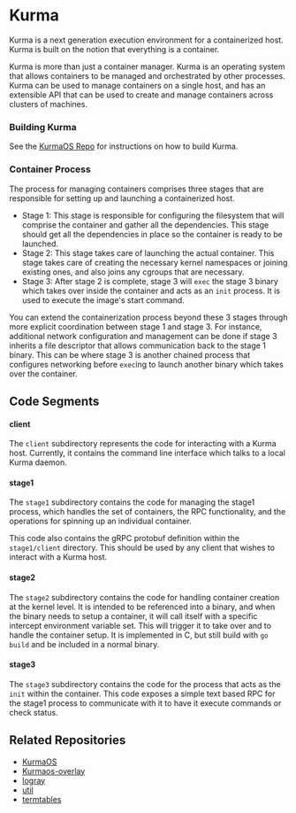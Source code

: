 # Kurma

Kurma is a next generation execution environment for a containerized host. Kurma is built on the notion that everything is a container.

Kurma is more than just a container manager. Kurma is an operating system that allows containers to be managed and orchestrated by other processes. Kurma can be used to manage containers on a single host, and has an extensible API that can be used to create and manage containers across clusters of machines.

### Building Kurma

See the [KurmaOS Repo](https://github.com/apcera/kurmaos/blob/master/README.md#build-process) for instructions on how to build Kurma.

### Container Process

The process for managing containers comprises three stages that are responsible for setting up and launching a containerized host.

* Stage 1: This stage is responsible for configuring the filesystem that will 
  comprise the container and gather all the dependencies. This stage should get 
  all the dependencies in place so the container is ready to be launched.
* Stage 2: This stage takes care of launching the actual container. 
  This stage takes care of creating the necessary kernel namespaces or joining existing ones, 
  and also joins any cgroups that are necessary.
* Stage 3: After stage 2 is complete, stage 3 will `exec` the stage 3 binary which
  takes over inside the container and acts as an `init` process. It is used to
  execute the image's start command.

You can extend the containerization process beyond these 3 stages through
more explicit coordination between stage 1 and stage 3. For instance, additional
network configuration and management can be done if stage 3 inherits a file
descriptor that allows communication back to the stage 1 binary. This can
be where stage 3 is another chained process that configures networking before
`exec`ing to launch another binary which takes over the container.

## Code Segments

#### client

The `client` subdirectory represents the code for interacting with a Kurma
host. Currently, it contains the command line interface which talks to a local
Kurma daemon.

#### stage1

The `stage1` subdirectory contains the code for managing the stage1 process,
which handles the set of containers, the RPC functionality, and the operations
for spinning up an individual container.

This code also contains the gRPC protobuf definition within the `stage1/client`
directory. This should be used by any client that wishes to interact with a
Kurma host.

#### stage2

The `stage2` subdirectory contains the code for handling container creation at
the kernel level. It is intended to be referenced into a binary, and when the
binary needs to setup a container, it will call itself with a specific intercept
environment variable set. This will trigger it to take over and to handle the
container setup. It is implemented in C, but still build with `go build` and be
included in a normal binary.

#### stage3

The `stage3` subdirectory contains the code for the process that acts as the
`init` within the container. This code exposes a simple text based RPC for the stage1
process to communicate with it to have it execute commands or check status.

## Related Repositories

- [KurmaOS](https://github.com/apcera/kurmaos)
- [Kurmaos-overlay](https://github.com/apcera/kurmaos-overlay)
- [logray](https://github.com/apcera/logray)
- [util](https://github.com/apcera/util)
- [termtables](https://github.com/apcera/termtables)




